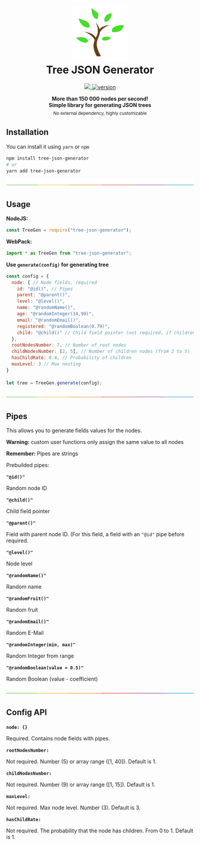 <h1 align="center"><img height="150" src="./docs/icon.png" /><br>Tree JSON Generator</h1>

<p align="center">
  <a href="https://github.com/kamranahmedse/driver.js/blob/master/license">
    <img src="https://img.shields.io/badge/License-MIT-yellow.svg" />
  </a>
  <a href="https://npmjs.org/package/tree-json-generator">
    <img src="https://badge.fury.io/js/tree-json-generator.svg" alt="version" />
  </a>
</p>

<p align="center">
  <b>More than 150 000 nodes per second!</b></br>
  <b>Simple library for generating JSON trees</b></br>
  <sub>No external dependency, highly customizable <sub>
</p>

## Installation

You can install it using `yarn` or `npm`

```bash
npm install tree-json-generator
# or
yarn add tree-json-generator
```

![](./docs/split.png)

## Usage

<b>NodeJS:</b>

```javascript
const TreeGen = require("tree-json-generator");
```

<b>WebPack:</b>

```javascript
import * as TreeGen from "tree-json-generator";
```

<b>Use `generate(config)` for generating tree</b>

```javascript
const config = {
  node: { // Node fields, required
    id: "@id()", // Pipes
    parent: "@parent()",
    level: "@level()",
    name: "@randomName()", 
    age: "@randomInteger(14,99)",
    email: "@randomEmail()",
    registered: "@randomBoolean(0.79)",
    child: "@child()" // Child field pointer (not required, if children are not needed)
  },
  rootNodesNumber: 7, // Number of root nodes
  childNodesNumber: [2, 5], // Number of children nodes (from 2 to 5)
  hasChildRate: 0.4, // Probability of children
  maxLevel: 3 // Max nesting
}

let tree = TreeGen.generate(config);
```

![](./docs/split.png)

## Pipes

This allows you to generate fields values for the nodes.

<b>Warning:</b> custom user functions only assign the same value to all nodes

<b>Remember:</b> Pipes are strings

Prebuilded pipes:

<b>`"@id()"`</b> 

Random node ID

<b>`"@child()"`</b> 

Child field pointer

<b>`"@parent()"`</b> 

Field with parent node ID. (For this field, a field with an `"@id"` pipe before required.

<b>`"@level()"`</b> 

Node level

<b>`"@randomName()"`</b> 

Random name

<b>`"@randomFruit()"`</b> 

Random fruit

<b>`"@randomEmail()"`</b> 

Random E-Mail

<b>`"@randomInteger(min, max)"`</b> 

Random Integer from range

<b>`"@randomBoolean(value = 0.5)"`</b> 

Random Boolean (value - coefficient)

![](./docs/split.png)

## Config API

<b>`node: {}`</b> 

Required. Contains node fields with pipes.

<b>`rootNodesNumber:`</b> 

Not required. Number (5) or array range ([1, 40]). Default is 1.

<b>`childNodesNumber:`</b> 

Not required. Number (9) or array range ([1, 15]). Default is 1.

<b>`maxLevel:`</b> 

Not required. Max node level. Number (3). Default is 3.

<b>`hasChildRate:`</b> 

Not required. The probability that the node has children. From 0 to 1. Default is 1.


